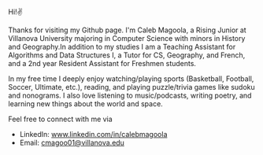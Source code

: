 Hi!✌️

Thanks for visiting my Github page. I'm Caleb Magoola, a Rising Junior at Villanova University majoring in Computer Science with minors in History and Geography.In addition to my studies I am a Teaching Assistant for Algorithms and Data Structures I, a Tutor for CS, Geography, and French, and a 2nd year Resident Assistant for Freshmen students.

In my free time I deeply enjoy watching/playing sports (Basketball, Football, Soccer, Ultimate, etc.), reading, and playing puzzle/trivia games like sudoku and nonograms. I also love listening to music/podcasts, writing poetry, and learning new things about the world and space.

Feel free to connect with me via 
- LinkedIn: www.linkedin.com/in/calebmagoola
- Email: cmagoo01@villanova.edu
